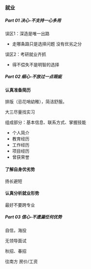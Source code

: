 ### 就业

##### Part 01 决心-不支持一心多用

误区1：深造是唯一出路

- 走哪条路只是选择问题 没有优劣之分

误区2：考研就业齐抓

- 得不偿失不是明智的选择



##### Part 02 细心-不放过一点瑕疵

#### 认真准备简历

排版（忌花哨幼稚），简洁舒服。

大三尽量找实习

组成部分：基本信息、联系方式、掌握技能

- 个人简介
- 教育经历
- 工作经历
- 项目经历
- 曾获荣誉

#### 了解自身优劣势

扬长避短

#### 认真分析就业形势

最好不要跨专业



##### Part 03 信心-不遗漏任何优势

自信，海投



无领导面试

秋招、春招

往南方 房价/工资







